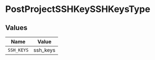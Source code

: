 # PostProjectSSHKeySSHKeysType


## Values

| Name       | Value      |
| ---------- | ---------- |
| `SSH_KEYS` | ssh_keys   |